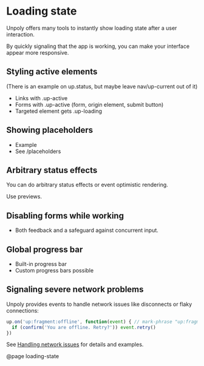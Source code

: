 Loading state
=============

Unpoly offers many tools to instantly show loading state after a user interaction.

By quickly signaling that the app is working, you can make your interface appear more responsive.


Styling active elements
-----------------------



(There is an example on up.status, but maybe leave nav/up-current out of it)

- Links with .up-active
- Forms with .up-active (form, origin element, submit button)
- Targeted element gets .up-loading


Showing placeholders
--------------------

- Example
- See /placeholders



Arbitrary status effects
------------------------

You can do arbitrary status effects or event optimistic rendering.

Use previews.



Disabling forms while working
------------------------------

- Both feedback and a safeguard against concurrent input.



Global progress bar
-------------------

- Built-in progress bar
- Custom progress bars possible


Signaling severe network problems
---------------------------------

Unpoly provides events to handle network issues like disconnects or flaky connections:

```js
up.on('up:fragment:offline', function(event) { // mark-phrase "up:fragment:offline"
  if (confirm('You are offline. Retry?')) event.retry()
})
```

See [Handling network issues](/network-issues) for details and examples.



@page loading-state
